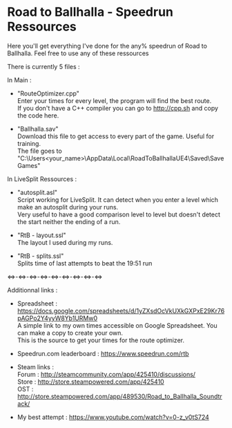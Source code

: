 # Road to Ballhalla - Speedrun Ressources

Here you'll get everything I've done for the any% speedrun of Road to Ballhalla.
Feel free to use any of these ressources

There is currently 5 files :

In Main :
- "RouteOptimizer.cpp" \
  Enter your times for every level, the program will find the best route. \
  If you don't have a C++ compiler you can go to http://cpp.sh and copy the code here.

- "Ballhalla.sav" \
  Download this file to get access to every part of the game. Useful for training. \
  The file goes to "C:\Users\<your_name>\AppData\Local\RoadToBallhallaUE4\Saved\SaveGames"

In LiveSplit Ressources :
- "autosplit.asl" \
  Script working for LiveSplit. It can detect when you enter a level which make an autosplit during your runs. \
  Very useful to have a good comparison level to level but doesn't detect the start neither the ending of a run.
  
- "RtB - layout.ssl" \
  The layout I used during my runs.

- "RtB - splits.ssl" \
  Splits time of last attempts to beat the 19:51 run

<=>-<=>-<=>-<=>-<=>-<=>-<=>-<=>-<=>

Additionnal links :
- Spreadsheet : https://docs.google.com/spreadsheets/d/1yZXsdOcVkUXkGXPxE29Kr76pAGPo2Y4yyW8Yb1URMw0 \
  A simple link to my own times accessible on Google Spreadsheet. You can make a copy to create your own. \
  This is the source to get your times for the route optimizer.
  
- Speedrun.com leaderboard : https://www.speedrun.com/rtb
  
- Steam links : \
  Forum : http://steamcommunity.com/app/425410/discussions/ \
  Store : http://store.steampowered.com/app/425410 \
  OST : http://store.steampowered.com/app/489530/Road_to_Ballhalla_Soundtrack/
  
- My best attempt : https://www.youtube.com/watch?v=0-z_v0tS724
